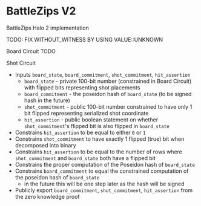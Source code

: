 # BattleZips V2
BattleZips Halo 2 implementation

TODO: FIX WITHOUT_WITNESS BY USING VALUE::UNKNOWN

Board Circuit
TODO


Shot Circuit
  - Inputs `board_state`, `board_commitment`, `shot_commitment`, `hit_assertion`
     - `board_state` - private 100-bit number (constrained in Board Circuit) with flipped bits representing shot placements
     - `board_commitment` - the poseidon hash of `board_state` (to be signed hash in the future)
     - `shot_commitment` - public 100-bit number constrained to have only 1 bit flipped representing serialized shot coordinate
     - `hit_assertion` - public boolean statement on whether `shot_commitment`'s flipped bit is also flipped in `board_state`
  - Constrains `hit_assertion` to be equal to either `0` or `1`
  - Constrains `shot_commitment` to have exactly 1 flipped (true) bit when decomposed into binary
  - Constrains `hit_assertion` to be equal to the number of rows where `shot_commitment` and `board_state` both have a flipped bit
  - Constrains the proper computation of the Poseidon hash of `board_state`
  - Constrains `board_commitment` to equal the constrained computation of the poseidon hash of `board_state`
    - in the future this will be one step later as the hash will be signed
  - Publicly export `board_commitment`, `shot_commitment`, `hit_assertion` from the zero knowledge proof

